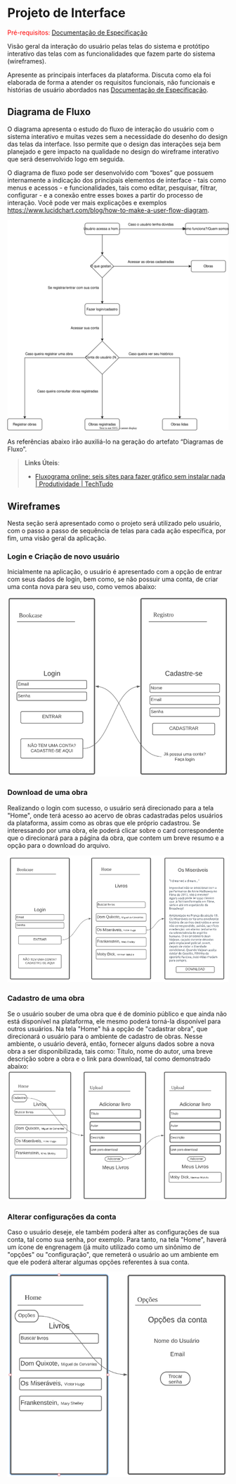 
# Projeto de Interface

<span style="color:red">Pré-requisitos: <a href="2-Especificação do Projeto.md"> Documentação de Especificação</a></span>

Visão geral da interação do usuário pelas telas do sistema e protótipo interativo das telas com as funcionalidades que fazem parte do sistema (wireframes).

 Apresente as principais interfaces da plataforma. Discuta como ela foi elaborada de forma a atender os requisitos funcionais, não funcionais e histórias de usuário abordados nas <a href="2-Especificação do Projeto.md"> Documentação de Especificação</a>.

## Diagrama de Fluxo

O diagrama apresenta o estudo do fluxo de interação do usuário com o sistema interativo e  muitas vezes sem a necessidade do desenho do design das telas da interface. Isso permite que o design das interações seja bem planejado e gere impacto na qualidade no design do wireframe interativo que será desenvolvido logo em seguida.

O diagrama de fluxo pode ser desenvolvido com “boxes” que possuem internamente a indicação dos principais elementos de interface - tais como menus e acessos - e funcionalidades, tais como editar, pesquisar, filtrar, configurar - e a conexão entre esses boxes a partir do processo de interação. Você pode ver mais explicações e exemplos https://www.lucidchart.com/blog/how-to-make-a-user-flow-diagram.

![Diagrama de Fluxo](./img/Diagrama-de-fluxo.svg)

As referências abaixo irão auxiliá-lo na geração do artefato “Diagramas de Fluxo”.

> **Links Úteis**:
> - [Fluxograma online: seis sites para fazer gráfico sem instalar nada | Produtividade | TechTudo](https://www.techtudo.com.br/listas/2019/03/fluxograma-online-seis-sites-para-fazer-grafico-sem-instalar-nada.ghtml)

## Wireframes

Nesta seção será apresentado como o projeto será utilizado pelo usuário, com o passo a passo de sequência de telas para cada ação específica, por fim, uma visão geral da aplicação.

### Login e Criação de novo usuário

Inicialmente na aplicação, o usuário é apresentado com a opção de entrar com seus dados de login, bem como, se não possuir uma conta, de criar uma conta nova para seu uso, como vemos abaixo: <br/>

![Wireframe login-novo usuário](./img/path-login-registro.png)

### Download de uma obra

Realizando o login com sucesso, o usuário será direcionado para a tela "Home", onde terá acesso ao acervo de obras cadastradas pelos usuários da plataforma, assim como as obras que ele próprio cadastrou. Se interessando por uma obra, ele poderá clicar sobre o card correspondente que o direcionará para a página da obra, que contem um breve resumo e a opção para o download do arquivo.

![Wireframe cadastro de obra](./img/path-login-download.png)

### Cadastro de uma obra

Se o usuário souber de uma obra que é de domínio público e que ainda não está disponível na plataforma, ele mesmo poderá torná-la disponível para outros usuários. Na tela "Home" há a opção de "cadastrar obra", que direcionará o usuário para o ambiente de cadastro de obras. Nesse ambiente, o usuário deverá, então, fornecer alguns dados sobre a nova obra a ser disponibilizada, tais como: Título, nome do autor, uma breve descrição sobre a obra e o link para download, tal como demonstrado abaixo: 
![Wireframe login-download](./img/path-cadastro-obra.png)

### Alterar configurações da conta

Caso o usuário deseje, ele também poderá alter as configurações de sua conta, tal como sua senha, por exemplo. Para tanto, na tela "Home", haverá um ícone de engrenagem (já muito utilizado como um sinônimo de "opções" ou "configuração", que remeterá o usuário ao um ambiente em que ele poderá alterar algumas opções referentes à sua conta.

![Wireframe opções](./img/path-opções.png)



